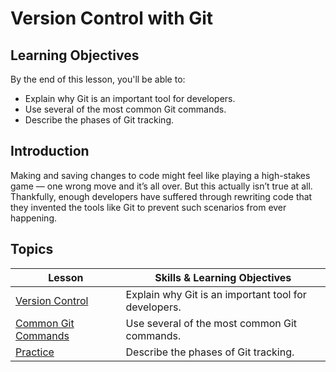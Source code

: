 # Version Control with Git

## Learning Objectives

By the end of this lesson, you'll be able to:

* Explain why Git is an important tool for developers.
* Use several of the most common Git commands.
* Describe the phases of Git tracking.

## Introduction

Making and saving changes to code might feel like playing a high-stakes game — one wrong move and it’s all over. But this actually isn’t true at all. Thankfully, enough developers have suffered through rewriting code that they invented the tools like Git to prevent such scenarios from ever happening.

## Topics

| Lesson | Skills & Learning Objectives |
| ------ | ---------------------------- |
| [Version Control](./version-control/README.md)         | Explain why Git is an important tool for developers. |
| [Common Git Commands](./common-git-commands/README.md) | Use several of the most common Git commands.         |
| [Practice](./practice/README.md)                       | Describe the phases of Git tracking.                 |
